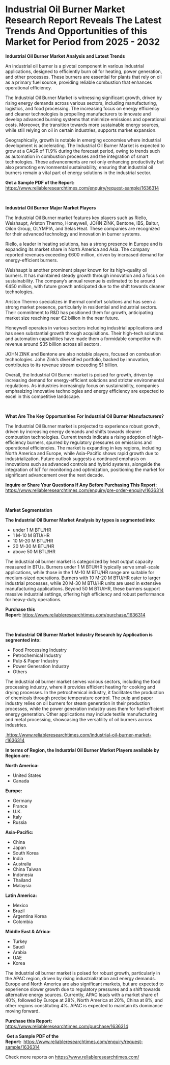 <p><h1>Industrial Oil Burner Market Research Report Reveals The Latest Trends And Opportunities of this Market for Period from 2025 - 2032</h1></p><p><strong>Industrial Oil Burner Market Analysis and Latest Trends</strong></p>
<p><p>An industrial oil burner is a pivotal component in various industrial applications, designed to efficiently burn oil for heating, power generation, and other processes. These burners are essential for plants that rely on oil as a primary fuel source, providing reliable combustion that enhances operational efficiency. </p><p>The Industrial Oil Burner Market is witnessing significant growth, driven by rising energy demands across various sectors, including manufacturing, logistics, and food processing. The increasing focus on energy efficiency and cleaner technologies is propelling manufacturers to innovate and develop advanced burning systems that minimize emissions and operational costs. Moreover, the transition towards more sustainable energy sources, while still relying on oil in certain industries, supports market expansion.</p><p>Geographically, growth is notable in emerging economies where industrial development is accelerating. The Industrial Oil Burner Market is expected to grow at a CAGR of 11.9% during the forecast period, owing to trends such as automation in combustion processes and the integration of smart technologies. These advancements are not only enhancing productivity but also promoting environmental sustainability, ensuring that industrial oil burners remain a vital part of energy solutions in the industrial sector.</p></p>
<p><strong>Get a Sample PDF of the Report:&nbsp;</strong> <a href="https://www.reliableresearchtimes.com/enquiry/request-sample/1636314?utm_campaign=2220&utm_medium=2&utm_source=Github&utm_content=ia&utm_term=08042025&utm_id=industrial-oil-burner">https://www.reliableresearchtimes.com/enquiry/request-sample/1636314</a></p>
<p>&nbsp;</p>
<p><strong>Industrial Oil Burner Major Market Players</strong></p>
<p><p>The Industrial Oil Burner market features key players such as Riello, Weishaupt, Ariston Thermo, Honeywell, JOHN ZINK, Bentone, IBS, Baltur, Oilon Group, OLYMPIA, and Selas Heat. These companies are recognized for their advanced technology and innovation in burner systems.</p><p>Riello, a leader in heating solutions, has a strong presence in Europe and is expanding its market share in North America and Asia. The company reported revenues exceeding €600 million, driven by increased demand for energy-efficient burners.</p><p>Weishaupt is another prominent player known for its high-quality oil burners. It has maintained steady growth through innovation and a focus on sustainability. The company’s annual revenue is estimated to be around €450 million, with future growth anticipated due to the shift towards cleaner technologies.</p><p>Ariston Thermo specializes in thermal comfort solutions and has seen a strong market presence, particularly in residential and industrial sectors. Their commitment to R&D has positioned them for growth, anticipating market size reaching near €2 billion in the near future.</p><p>Honeywell operates in various sectors including industrial applications and has seen substantial growth through acquisitions. Their high-tech solutions and automation capabilities have made them a formidable competitor with revenue around $35 billion across all sectors.</p><p>JOHN ZINK and Bentone are also notable players, focused on combustion technologies. John Zink’s diversified portfolio, backed by innovation, contributes to its revenue stream exceeding $1 billion.</p><p>Overall, the Industrial Oil Burner market is poised for growth, driven by increasing demand for energy-efficient solutions and stricter environmental regulations. As industries increasingly focus on sustainability, companies emphasizing innovative technologies and energy efficiency are expected to excel in this competitive landscape.</p></p>
<p>&nbsp;</p>
<p><strong>What Are The Key Opportunities For Industrial Oil Burner Manufacturers?</strong></p>
<p><p>The Industrial Oil Burner market is projected to experience robust growth, driven by increasing energy demands and shifts towards cleaner combustion technologies. Current trends indicate a rising adoption of high-efficiency burners, spurred by regulatory pressures on emissions and operational efficiencies. The market is expanding in key regions, including North America and Europe, while Asia-Pacific shows rapid growth due to industrialization. Future outlook suggests a continued emphasis on innovations such as advanced controls and hybrid systems, alongside the integration of IoT for monitoring and optimization, positioning the market for significant advancement over the next decade.</p></p>
<p><strong>Inquire or Share Your Questions If Any Before Purchasing This Report:</strong> <a href="https://www.reliableresearchtimes.com/enquiry/pre-order-enquiry/1636314?utm_campaign=2220&utm_medium=2&utm_source=Github&utm_content=ia&utm_term=08042025&utm_id=industrial-oil-burner">https://www.reliableresearchtimes.com/enquiry/pre-order-enquiry/1636314</a></p>
<p>&nbsp;</p>
<p><strong>Market Segmentation</strong></p>
<p><strong>The Industrial Oil Burner Market Analysis by types is segmented into:</strong></p>
<p><ul><li>under 1 M BTU/HR</li><li>1 M-10 M BTU/HR</li><li>10 M-20 M BTU/HR</li><li>20 M-30 M BTU/HR</li><li>above 50 M BTU/HR</li></ul></p>
<p><p>The industrial oil burner market is categorized by heat output capacity measured in BTUs. Burners under 1 M BTU/HR typically serve small-scale applications, while those in the 1 M-10 M BTU/HR range are suitable for medium-sized operations. Burners with 10 M-20 M BTU/HR cater to larger industrial processes, while 20 M-30 M BTU/HR units are used in extensive manufacturing applications. Beyond 50 M BTU/HR, these burners support massive industrial settings, offering high efficiency and robust performance for heavy-duty operations.</p></p>
<p><strong>Purchase this Report:&nbsp;</strong><a href="https://www.reliableresearchtimes.com/purchase/1636314?utm_campaign=2220&utm_medium=2&utm_source=Github&utm_content=ia&utm_term=08042025&utm_id=industrial-oil-burner">https://www.reliableresearchtimes.com/purchase/1636314</a></p>
<p>&nbsp;</p>
<p><strong>The Industrial Oil Burner Market Industry Research by Application is segmented into:</strong></p>
<p><ul><li>Food Processing Industry</li><li>Petrochemical Industry</li><li>Pulp & Paper Industry</li><li>Power Generation Industry</li><li>Others</li></ul></p>
<p><p>The industrial oil burner market serves various sectors, including the food processing industry, where it provides efficient heating for cooking and drying processes. In the petrochemical industry, it facilitates the production of chemicals through precise temperature control. The pulp and paper industry relies on oil burners for steam generation in their production processes, while the power generation industry uses them for fuel-efficient energy generation. Other applications may include textile manufacturing and metal processing, showcasing the versatility of oil burners across industries.</p></p>
<p><a href="https://www.reliableresearchtimes.com/industrial-oil-burner-market-r1636314?utm_campaign=2220&utm_medium=2&utm_source=Github&utm_content=ia&utm_term=08042025&utm_id=industrial-oil-burner">&nbsp;https://www.reliableresearchtimes.com/industrial-oil-burner-market-r1636314</a></p>
<p><strong>In terms of Region, the Industrial Oil Burner Market Players available by Region are:</strong></p>
<p>
    <p> <strong> North America: </strong>
        <ul>
            <li>United States</li>
            <li>Canada</li>
        </ul>
        </p> 
    <p> <strong> Europe: </strong>
        <ul>
            <li>Germany</li>
            <li>France</li>
            <li>U.K.</li>
            <li>Italy</li>
            <li>Russia</li>
        </ul>
        </p> 
    <p> <strong> Asia-Pacific: </strong>
        <ul>
            <li>China</li>
            <li>Japan</li>
            <li>South Korea</li>
            <li>India</li>
            <li>Australia</li>
            <li>China Taiwan</li>
            <li>Indonesia</li>
            <li>Thailand</li>
            <li>Malaysia</li>
        </ul>
        </p> 
    <p> <strong> Latin America: </strong>
        <ul>
            <li>Mexico</li>
            <li>Brazil</li>
            <li>Argentina Korea</li>
            <li>Colombia</li>
        </ul>
        </p> 
    <p> <strong> Middle East & Africa: </strong>
        <ul>
            <li>Turkey</li>
            <li>Saudi</li>
            <li>Arabia</li>
            <li>UAE</li>
            <li>Korea</li>
        </ul>
    </p>
    </p>
<p><p>The industrial oil burner market is poised for robust growth, particularly in the APAC region, driven by rising industrialization and energy demands. Europe and North America are also significant markets, but are expected to experience slower growth due to regulatory pressures and a shift towards alternative energy sources. Currently, APAC leads with a market share of 40%, followed by Europe at 28%, North America at 20%, China at 8%, and other regions constituting 4%. APAC is expected to maintain its dominance moving forward.</p></p>
<p><strong>Purchase this Report: </strong><a href="https://www.reliableresearchtimes.com/purchase/1636314?utm_campaign=2220&utm_medium=2&utm_source=Github&utm_content=ia&utm_term=08042025&utm_id=industrial-oil-burner">https://www.reliableresearchtimes.com/purchase/1636314</a></p>
<p>&nbsp;<strong>Get a Sample PDF of the Report:&nbsp;&nbsp;</strong><a href="https://www.reliableresearchtimes.com/enquiry/request-sample/1636314?utm_campaign=2220&utm_medium=2&utm_source=Github&utm_content=ia&utm_term=08042025&utm_id=industrial-oil-burner">https://www.reliableresearchtimes.com/enquiry/request-sample/1636314</a></p>
<p><strong></strong></p>
<p>Check more reports on <a href="https://www.reliableresearchtimes.com/?utm_campaign=2220&utm_medium=2&utm_source=Github&utm_content=ia&utm_term=08042025&utm_id=industrial-oil-burner">https://www.reliableresearchtimes.com/</a></p>